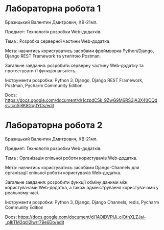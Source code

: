 # **Лабораторна робота 1**

Бразицький Валентин Дмитрович, КВ-21мп.

Предмет: Технологія розробки Web-додатків.

Тема : Розробка серверної частини Web-додатка.

Мета: навчитись користуватись засобами фреймворка Python/Django, Django REST Framework та утилітою Postman.

Загальне завдання: розробити серверну частину Web-додатку та протестувати її функціональність.

Інструменти розробки: Python 3, Django, Django REST Framework, Postman, Pycharm Community Edition

Docs: https://docs.google.com/document/d/1czpdCSk_9ZwG9M6RS3jA3X40CQdsUlcnSj8K8Gq0YCs/edit

# **Лабораторна робота 2**

Бразицький Валентин Дмитрович, КВ-21мп.

Предмет: Технологія розробки Web-додатків.

Тема : Організація спільної роботи користувачів Web-додатка.

Мета: навчитись користуватись засобами Django-Channels для організації спільної роботи користувачів Web-додатка.

Загальне завдання: розробити функції обміну даними між користувачами Web-додатка, а також адміністрування користувачами у реальному часі.

Інструменти розробки: Python 3, Django, Django Channels, redis, Pycharm Community Edition

Docs: https://docs.google.com/document/d/1AOiDVPlJi_olOthXLZJai-_pIkTM3qdl2lwrr79e6Do/edit
